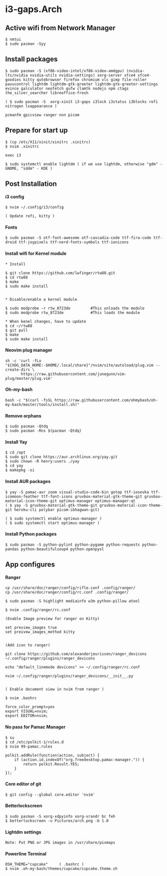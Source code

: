 # i3-gaps.Arch


## Active wifi from Network Manager
```
$ nmtui
$ sudo pacman -Syy
```

## Install packages
```
$ sudo pacman -S (xf86-video-intel/xf86-video-amdgpu) (nvidia-lts/nvidia nvidia-utils nvidia-settings) xorg-server xfce4 xfce4-goodies kitty qutebrowser firefox chromium vlc gimp file-roller pavucontrol lightdm lightdm-gtk-greeter lightdm-gtk-greeter-settings evince galculator neofetch gufw clamtk nodejs npm ctags the_silver_searcher libreoffice-fresh

( $ sudo pacman -S  xorg-xinit i3-gaps i3lock i3status i3blocks rofi nitrogen lxappearance )

pcmanfm gpicview ranger nnn picom 
```
 
## Prepare for start up
```
$ (cp /etc/X11/xinit/xinitrc .xinitrc)
$ nvim .xinitrc

exec i3
```

```
$ sudo systemctl enable lightdm ( if we use lightdm, otherwise "gdm" - GNOME, "sddm" - KDE )
```



## Post Installation
#### i3 config
```
$ nvim ~/.config/i3/config

( Update rofi, kitty )
```

#### Fonts
```
$ sudo pacman -S otf-font-awesome otf-cascadia-code ttf-fira-code ttf-droid ttf-joypixels ttf-nerd-fonts-symbols ttf-ionicons 
```

#### Install wifi for Kernel module 
```
* Install

$ git clone https://github.com/lwfinger/rtw88.git
$ cd rtw88
$ make
$ sudo make install


* Disable/enable a kernel module

$ sudo modprobe -r rtw_8723de         #This unloads the module
$ sudo modprobe rtw_8723de            #This loads the module

* When kenel changes, have to update
$ cd ~/rtw88
$ git pull
$ make
$ sudo make install
```

#### Neovim plug manager
```
sh -c 'curl -fLo "${XDG_DATA_HOME:-$HOME/.local/share}"/nvim/site/autoload/plug.vim --create-dirs \
       https://raw.githubusercontent.com/junegunn/vim-plug/master/plug.vim'
```

#### Oh-my-bash
```
bash -c "$(curl -fsSL https://raw.githubusercontent.com/ohmybash/oh-my-bash/master/tools/install.sh)"
```

#### Remove orphans
```
$ sudo pacman -Qtdq
$ sudo pacman -Rns $(pacman -Qtdq)
```

#### Install Yay
```
$ cd /opt
$ sudo git clone https://aur.archlinux.org/yay.git
$ sudo chown -R henry:users ./yay
$ cd yay
$ makepkg -si
```

#### Install AUR packages
```
$ yay -S pamac-aur zoom visual-studio-code-bin gotop ttf-iosevka ttf-icomoon-feather ttf-font-icons gruvbox-material-gtk-theme-git gruvbox-material-icon-theme-git optimus-manager optimus-manager-qt
( $ yay -S gruvbox-material-gtk-theme-git gruvbox-material-icon-theme-git heroku-cli polybar picom-ibhagwan-git)

( $ sudo systemctl enable optimus-manager )
( $ sudo systemctl start optimus-manager )
```

#### Install Python packages
```
$ sudo pacman -S python-pylint python-pygame python-requests python-pandas python-beautifulsoup4 python-openpyxl
```



## App configures
#### Ranger
```
cp /usr/share/doc/ranger/config/rifle.conf .config/ranger/
cp /usr/share/doc/ranger/config/rc.conf .config/ranger/

$ sudo pacman -S highlight mediainfo w3m python-pillow atool

$ nvim .config/ranger/rc.conf

(Enable Image preview for ranger on Kitty)

set preview_images true
set preivew_images_method kitty


(Add icon to ranger)

git clone https://github.com/alexanderjeurissen/ranger_devicons ~/.config/ranger/plugins/ranger_devicons

echo "default_linemode devicons" >> ~/.config/ranger/rc.conf

nvim ~/.config/ranger/plugins/ranger_devicons/__init__.py   


( Enable document view in nvim from ranger )

$ nvim .bashrc

force_color_prompt=yes
export VISUAL=nvim;
export EDITOR=nvim;
```

#### No pass for Pamac Manager
```
$ su
$ cd /etc/polkit-1/rules.d
$ nvim 99-pamac.rules

polkit.addRule(function(action, subject) {
	if (action.id.indexOf("org.freedesktop.pamac-manager.")) {
		return polkit.Result.YES;
	}
});
```

#### Core editor of git
```
$ git config --global core.editor 'nvim'
```

#### Betterlockscreen
```
$ sudo pacman -S xorg-xdpyinfo xorg-xrandr bc feh
$ betterlockscreen -u Pictures/arch.png -b 1.0
```

#### Lightdm settings
```
Note: Put PNG or JPG images in /usr/share/pixmaps
```

#### Powerline Terminal
```
OSH_THEME="cupcake" 	( .bashrc )
$ nvim .oh-my-bash/themes/cupcake/cupcake.theme.sh
```
